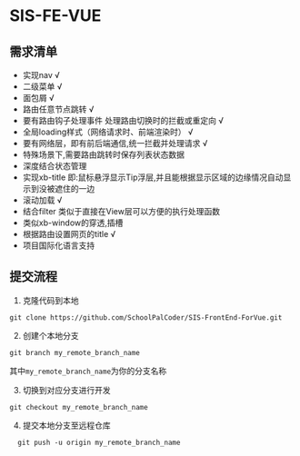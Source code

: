 # SIS-FE-VUE

## 需求清单

-  实现nav √
-  二级菜单 √
-  面包屑 √
-  路由任意节点跳转 √
-  要有路由钩子处理事件 处理路由切换时的拦截或重定向 √
-  全局loading样式（网络请求时、前端渲染时） √
-  要有网络层，即有前后端通信,统一拦截并处理请求 √
-  特殊场景下,需要路由跳转时保存列表状态数据
-  深度结合状态管理
-  实现xb-title 即:鼠标悬浮显示Tip浮层,并且能根据显示区域的边缘情况自动显示到没被遮住的一边
-  滚动加载 √
-  结合filter 类似于直接在View层可以方便的执行处理函数
-  类似xb-window的穿透,插槽
-  根据路由设置网页的title √
-  项目国际化语言支持

## 提交流程

1. 克隆代码到本地

```shell
git clone https://github.com/SchoolPalCoder/SIS-FrontEnd-ForVue.git
```

2. 创建个本地分支

```shell
git branch my_remote_branch_name
```

其中`my_remote_branch_name`为你的分支名称

3. 切换到对应分支进行开发

```shell
git checkout my_remote_branch_name
```

4. 提交本地分支至远程仓库

```shell
  git push -u origin my_remote_branch_name
```
